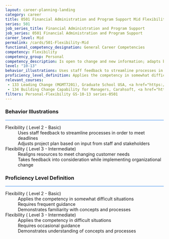 ```yaml
---
layout: career-planning-landing
category: career
title: 0501 Financial Administration and Program Support Mid Flexibility
series: 501
job_series_title: Financial Administration and Program Support
job_series: 0501 Financial Administration and Program Support
career_level: Mid
permalink: /cards/501-Flexibility-Mid
functional_competency_designation: General Career Competencies
competency: Flexibility
competency_group: Personal
competency_description: Is open to change and new information; adapts behavior or work methods in response to new information, changing conditions, or unexpected obstacles; effectively deals with ambiguity
level: "10-13"
behavior_illustrations: Uses staff feedback to streamline processes in order to meet deadlines ? Adjusts project plan based on input from staff and stakeholders ? Realigns resources to meet changing customer needs ? Takes feedback into consideration while implementing organizational change
proficiency_level_definition: Applies the competency in somewhat difficult situations ? Requires frequent guidance ? Demonstrates familiarity with concepts and processes ? Applies the competency in difficult situations ? Requires occasional guidance ? Demonstrates understanding of concepts and processes
relevant_courses: 
 - 133 Leading Change (MGMT7201), Graduate School USA, <a href="https://www.graduateschool.edu/solr-search/content?keys=MGMT7201">https://www.graduateschool.edu/solr-search/content?keys=MGMT7201</a>
 - 134 Building Change Capability for Managers, Carahsoft, <a href="https://www.linkedin.com/learning/building-change-capability-for-managers">https://www.linkedin.com/learning/building-change-capability-for-managers</a>
filters: Personal-Flexibility GS-10-13 series-0501
---
```


<div class="desktop:grid-col-6 margin-y-3">
  <div class="border-top-2 bg-white padding-3 shadow-5 height-full members-hover border-1px button-border border-top-blue radius-lg card-text-color">
    <h3>Behavior Illustrations</h3>
    <hr style="background-color: #2680EB !important;"/>
    <dl class="text-base card-content-color"><dt>Flexibility ( Level 2 - Basic)</dt><dd>Uses staff feedback to streamline processes in order to meet deadlines </dd><dd> Adjusts project plan based on input from staff and stakeholders</dd><dt>Flexibility ( Level 3 - Intermediate)</dt><dd>Realigns resources to meet changing customer needs </dd><dd> Takes feedback into consideration while implementing organizational change</dd></dl>
  </div>
</div>
<div class="desktop:grid-col-6 margin-y-3">
  <div class="border-top-2 bg-white padding-3 shadow-5 height-full members-hover border-1px button-border border-top-blue radius-lg card-text-color">
    <h3>Proficiency Level Definition</h3>
     <hr style="background-color: #2680EB !important;"/>
    <dl class="text-base card-content-color"><dt>Flexibility ( Level 2 - Basic)</dt><dd>Applies the competency in somewhat difficult situations </dd><dd> Requires frequent guidance </dd><dd> Demonstrates familiarity with concepts and processes</dd><dt>Flexibility ( Level 3 - Intermediate)</dt><dd>Applies the competency in difficult situations </dd><dd> Requires occasional guidance </dd><dd> Demonstrates understanding of concepts and processes</dd></dl>
  </div>
</div>